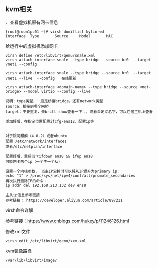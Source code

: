 ## kvm相关





、查看虚拟机原有网卡信息

```cobol
[root@room1pc01 ~]# virsh domiflist kylin-wd
Interface  Type       Source     Model       MAC
```





给运行中的虚拟机添加网卡

```
virsh define /etc/libvirt/qemu/snale.xml
virsh attach-interface snale --type bridge --source br0  --target vnet1 --config

virsh attach-interface snale --type bridge --source br0  --target vnet1 --live  --config   在线更新

virsh attach-interface <domain-name> --type bridge --source <net-bridge> --model virtio --config --live

说明：type类型，一般是桥接bridge，还有network类型
source，桥接到哪个网桥
target：不要重复，先brctl show查看一下；，或者自定义名字，可以在宿主机上查看

添加好后，在指定位置配置ifcfg-ens12，配置ip等


对于银河麒麟（4.0.2）或者ubuntu
配置 /etc/network/interfaces
或者/etc/netplan/interface

配置好后，重启网卡ifdown ens8 && ifup ens8
可能网卡两个ip（一个主一个从）

设置一个内核参数， 当主IP宕掉时可以将从IP提升为primary ip： 
echo "1" > /proc/sys/net/ipv4/conf/all/promote_secondaries
再次执行删除IP的命令：
ip addr del 192.168.213.132 dev ens8

主从ip信息参考链接
参考链接： https://developer.aliyun.com/article/897211
```







virsh命令详解

参考链接：https://www.cnblogs.com/hukey/p/11246126.html







修改xml文件

```
virsh edit /etc/libvirt/qemu/xxx.xml
```



kvm镜像路径

```
/var/lib/libvirt/image/
```













